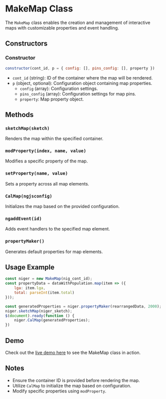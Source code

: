 # MakeMap Class

The `MakeMap` class enables the creation and management of interactive maps with customizable properties and event handling.

## Constructors

### Constructor

```javascript
constructor(cont_id, p = { config: [], pins_config: [], property })
```

- `cont_id` (string): ID of the container where the map will be rendered.
- `p` (object, optional): Configuration object containing map properties.
  - `config` (array): Configuration settings.
  - `pins_config` (array): Configuration settings for map pins.
  - `property`: Map property object.

## Methods

### `sketchMap(sketch)`

Renders the map within the specified container.

### `modProperty(index, name, value)`

Modifies a specific property of the map.

### `setProperty(name, value)`

Sets a property across all map elements.

### `CalMap(ngjsconfig)`

Initializes the map based on the provided configuration.

### `ngaddEvent(id)`

Adds event handlers to the specified map element.

### `propertyMaker()`

Generates default properties for map elements.

## Usage Example

```javascript
const niger = new MakeMap(nig_cont_id);
const propertyData = dataWithPopulation.map(item => ({
    lga: item.lga,
    total: parseInt(item.total)
}));

const generatedProperties = niger.propertyMaker(rearrangedData, 2000);   
niger.sketchMap(niger_sketch);
$(document).ready(function () {    
    niger.CalMap(generatedProperties);
})
```
## Demo

Check out the [live demo here](https://saidabdul80.github.io/Map-lga-density/niger.html) to see the MakeMap class in action.

## Notes

- Ensure the container ID is provided before rendering the map.
- Utilize `CalMap` to initialize the map based on configuration.
- Modify specific properties using `modProperty`.
